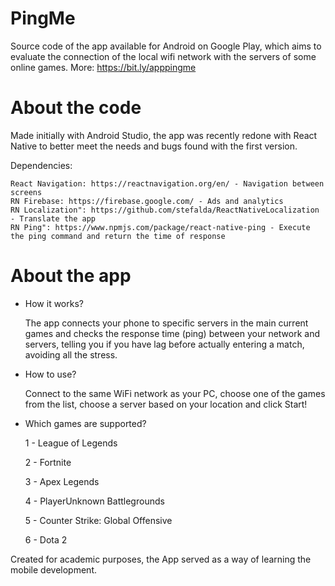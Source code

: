 # PingMe
  Source code of the app available for Android on Google Play, which aims to evaluate the connection of the local wifi network with the servers of some online games. More: https://bit.ly/apppingme

# About the code
  Made initially with Android Studio, the app was recently redone with React Native to better meet the needs and bugs found with the first version.

  Dependencies:

    React Navigation: https://reactnavigation.org/en/ - Navigation between screens    
    RN Firebase: https://firebase.google.com/ - Ads and analytics    
    RN Localization": https://github.com/stefalda/ReactNativeLocalization - Translate the app    
    RN Ping": https://www.npmjs.com/package/react-native-ping - Execute the ping command and return the time of response

# About the app
- How it works?

  The app connects your phone to specific servers in the main current games and checks the response time (ping) between your network and servers, telling you if you have lag before actually entering a match, avoiding all the stress.

- How to use?

  Connect to the same WiFi network as your PC, choose one of the games from the list, choose a server based on your location and click Start!

- Which games are supported?

  1 - League of Legends
  
  2 - Fortnite
  
  3 - Apex Legends
  
  4 - PlayerUnknown Battlegrounds
  
  5 - Counter Strike: Global Offensive
  
  6 - Dota 2


Created for academic purposes, the App served as a way of learning the mobile development.
